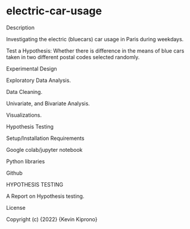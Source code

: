 # electric-car-usage

Description

Investigating the electric (bluecars) car usage in Paris during weekdays.

Test a Hypothesis: Whether there is difference in the means of blue cars taken in two different postal codes selected randomly.

Experimental Design

Exploratory Data Analysis.

Data Cleaning.

Univariate, and Bivariate Analysis.

Visualizations.

Hypothesis Testing 

Setup/Installation Requirements

Google colab/jupyter notebook

Python libraries

Github

HYPOTHESIS TESTING

A Report on Hypothesis testing.

License

Copyright (c) {2022} {Kevin Kiprono}

